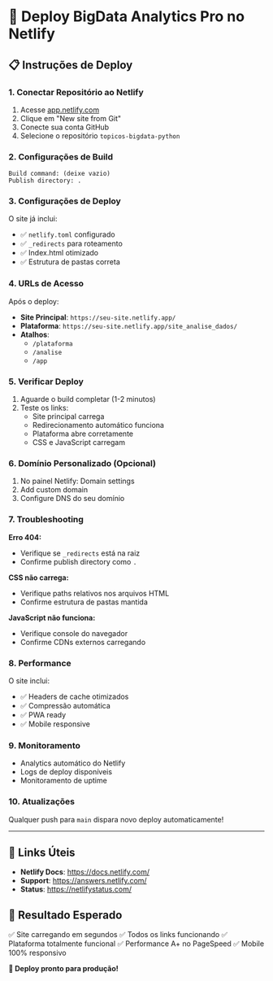 # 🚀 Deploy BigData Analytics Pro no Netlify

## 📋 Instruções de Deploy

### 1. **Conectar Repositório ao Netlify**

1. Acesse [app.netlify.com](https://app.netlify.com)
2. Clique em "New site from Git"
3. Conecte sua conta GitHub
4. Selecione o repositório `topicos-bigdata-python`

### 2. **Configurações de Build**

```
Build command: (deixe vazio)
Publish directory: .
```

### 3. **Configurações de Deploy**

O site já inclui:
- ✅ `netlify.toml` configurado
- ✅ `_redirects` para roteamento
- ✅ Index.html otimizado
- ✅ Estrutura de pastas correta

### 4. **URLs de Acesso**

Após o deploy:
- **Site Principal**: `https://seu-site.netlify.app/`
- **Plataforma**: `https://seu-site.netlify.app/site_analise_dados/`
- **Atalhos**: 
  - `/plataforma`
  - `/analise`
  - `/app`

### 5. **Verificar Deploy**

1. Aguarde o build completar (1-2 minutos)
2. Teste os links:
   - Site principal carrega
   - Redirecionamento automático funciona
   - Plataforma abre corretamente
   - CSS e JavaScript carregam

### 6. **Domínio Personalizado (Opcional)**

1. No painel Netlify: Domain settings
2. Add custom domain
3. Configure DNS do seu domínio

### 7. **Troubleshooting**

**Erro 404:**
- Verifique se `_redirects` está na raiz
- Confirme publish directory como `.`

**CSS não carrega:**
- Verifique paths relativos nos arquivos HTML
- Confirme estrutura de pastas mantida

**JavaScript não funciona:**
- Verifique console do navegador
- Confirme CDNs externos carregando

### 8. **Performance**

O site inclui:
- ✅ Headers de cache otimizados
- ✅ Compressão automática
- ✅ PWA ready
- ✅ Mobile responsive

### 9. **Monitoramento**

- Analytics automático do Netlify
- Logs de deploy disponíveis
- Monitoramento de uptime

### 10. **Atualizações**

Qualquer push para `main` dispara novo deploy automaticamente!

---

## 🔗 Links Úteis

- **Netlify Docs**: https://docs.netlify.com/
- **Support**: https://answers.netlify.com/
- **Status**: https://netlifystatus.com/

## 🎯 Resultado Esperado

✅ Site carregando em segundos
✅ Todos os links funcionando
✅ Plataforma totalmente funcional
✅ Performance A+ no PageSpeed
✅ Mobile 100% responsivo

**🚀 Deploy pronto para produção!**
